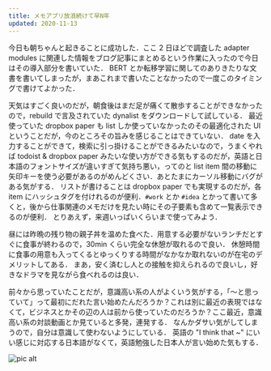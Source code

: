 ```yaml
---
title: メモアプリ放浪続けて早N年
updated: 2020-11-13
---
```


今日も朝ちゃんと起きることに成功した．ここ 2 日ほどで調査した adapter modules に関連した情報をブログ記事にまとめるという作業に入ったので今日はその導入部分を書いていた．
BERT とか転移学習に関してのありきたりな文書を書いてしまったが，まあこれまで書いたことなかったので一度このタイミングで書けてよかった．

天気はすごく良いのだが，朝食後はまだ足が痛くて散歩することができなかったので，rebuild  で言及されていた dynalist をダウンロードして試している．
最近使っていた dropbox paper も list しか使っていなかったのその最適化された UI ということだが，今のところその旨みを感じることはできていない．
date を入力することができて，検索に引っ掛けることができるみたいなので，うまくやれば todoist & dropbox paper みたいな使い方ができる気もするのだが，英語と日本語のフォントサイズが違いすぎて気持ち悪い，ってのと list item 間の移動に矢印キーを使う必要があるのがめんどくさい．あとたまにカーソル移動にバグがある気がする．
リストが書けることは dropbox paper でも実現するのだが，各 item にハッシュタグを付けれるのが便利．`#work` とか `#idea` とかって書いて多くと，後から仕事関連のメモだけを見たい時にその子要素も含めて一覧表示できるのが便利．
とりあえず，来週いっぱいくらいまで使ってみよう．

昼には昨晩の残り物の親子丼を温めた食べた．用意する必要がないランチだとすぐに食事が終わるので，30min くらい完全な休憩が取れるので良い．
休憩時間に食事の用意も入ってくるとゆっくりする時間がなかなか取れないのが在宅のデメリットしてある．
まあ，安く済むし人との接触を抑えられるので良いし，好きなドラマを見ながら食べれるのは良い．

前々から思っていたことだが，意識高い系の人がよくいう気がする，「〜と思っていて」って最初にだれた言い始めたんだろうか？これは別に最近の表現ではなくて，ビジネスとかその辺の人は前から使っていたのだろうか？ここ最近，意識高い系の対談動画とか見ていると多発，連発する．
なんかダサい気がしてしまうので，自分は意識して使わないようにしている．
英語の "I think that ~" にいい感じに対応する日本語がなくて，英語勉強した日本人が言い始めた気もする．

![pic alt](https://lh3.googleusercontent.com/ChFOsid2ev8h1FHVj2bZyp3qKRsyjpeNJzwlyaD0YzSQj6NZk6mZ2G-5G9iqIhvEuWqlIT0J5pwJEh8vemkIYcvZH7cLiDsOFTms-aGwlHpa1qvQa--XfPLCb2jkgY9V4v3j6XhMoyFU5oNVrEwC_KHzQ4deDWeFMnNcYDkf_7XJBELNKfbH9W5muEMzJQQxcV4vzVaBfPpGbkPmTLFlDDfHHMINCUl9z-TIuSmMdvLL3wnnKcZsEzb9V8Tqi5gyc8tf7ttuOLlqxBHgEa3xYHL-sttQxRSJSCfCsC3tiqQLfE9sbZk_txUOp4HXTGQfOiQ4iPWf3nRlvmkpT8F7x0KJIRfBS6iUJKymH9mZlZBGcO0dc6ZmxwM1duPx59hZzJ92FVVp4e1qNrFhe_4K9_YGVAsFmTW1VKebgRlU1-UxOuf2qWRyzxdkBjmsQpMVBeVb674_1AnnAWyL3M7Vxjp01dEgHBPvPntmBagZTwXneemSKQBiKqmgBFA2b3LVd37ajB3nN5ZCclm3bybCQ55acwPtWAY7ANJ5HVrLnAuM24q5YCUek5ifv4n35DOc_K32NyLRvSA9B66un8bUUqdaBzs0iH8tzWlozZcUsY_XB4S5dtABwjQ2TQ4vuGqoNqrF5qNFMDwTkf0Kvb99fn_3WqM71VX9Te5MI2_fbNUQZc4dOT9pNj5jSK_AXnM=w2043-h1532-no?authuser=0)
